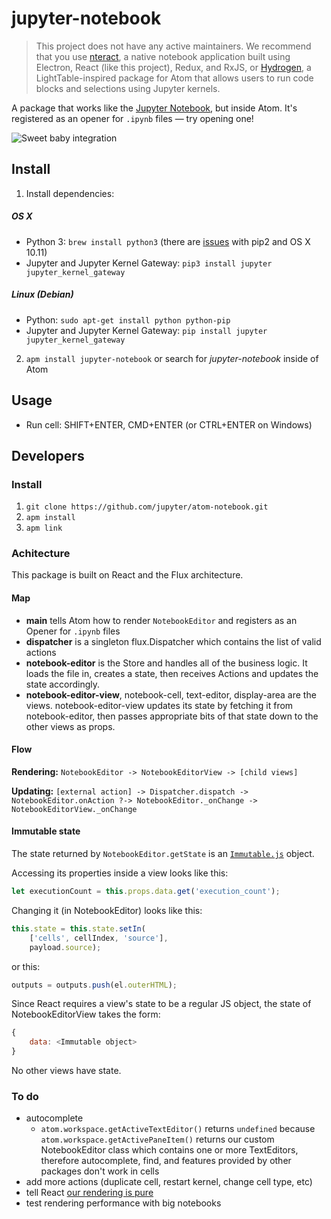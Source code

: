 # jupyter-notebook

> This project does not have any active maintainers. We recommend that you use [nteract](https://nteract.io/desktop), a native notebook application built using Electron, React (like this project), Redux, and RxJS, or [Hydrogen](https://nteract.io/atom), a LightTable-inspired package for Atom that allows users to run code blocks and selections using Jupyter kernels.

A package that works like the [Jupyter Notebook](http://jupyter.org/), but inside Atom. It's registered as an opener for `.ipynb` files — try opening one!

![Sweet baby integration](http://i.imgur.com/100MtXR.png)

## Install

1. Install dependencies:

 ##### OS X

  * Python 3: `brew install python3` (there are [issues](http://apple.stackexchange.com/questions/209572/how-to-use-pip-after-the-el-capitan-max-os-x-upgrade) with pip2 and OS X 10.11)
  * Jupyter and Jupyter Kernel Gateway: `pip3 install jupyter jupyter_kernel_gateway`

 ##### Linux (Debian)

  * Python: `sudo apt-get install python python-pip`
  * Jupyter and Jupyter Kernel Gateway: `pip install jupyter jupyter_kernel_gateway`

2. `apm install jupyter-notebook` or search for *jupyter-notebook* inside of Atom

## Usage

* Run cell: SHIFT+ENTER, CMD+ENTER (or CTRL+ENTER on Windows)

## Developers

### Install

1. `git clone https://github.com/jupyter/atom-notebook.git`
2. `apm install`
3. `apm link`

### Achitecture

This package is built on React and the Flux architecture.

#### Map

- **main** tells Atom how to render `NotebookEditor` and registers as an Opener for `.ipynb` files
- **dispatcher** is a singleton flux.Dispatcher which contains the list of valid actions
- **notebook-editor** is the Store and handles all of the business logic. It loads the file in, creates a state, then receives Actions and updates the state accordingly.
- **notebook-editor-view**, notebook-cell, text-editor, display-area are the views. notebook-editor-view updates its state by fetching it from notebook-editor, then passes appropriate bits of that state down to the other views as props.

#### Flow

**Rendering:** `NotebookEditor -> NotebookEditorView -> [child views]`

**Updating:** `[external action] -> Dispatcher.dispatch -> NotebookEditor.onAction ?-> NotebookEditor._onChange -> NotebookEditorView._onChange`

#### Immutable state

The state returned by `NotebookEditor.getState` is an [`Immutable.js`](https://facebook.github.io/immutable-js/) object.

Accessing its properties inside a view looks like this:

```javascript
let executionCount = this.props.data.get('execution_count');
```

Changing it (in NotebookEditor) looks like this:

```javascript
this.state = this.state.setIn(
    ['cells', cellIndex, 'source'],
    payload.source);
```

or this:

```javascript
outputs = outputs.push(el.outerHTML);
```

Since React requires a view's state to be a regular JS object, the state of NotebookEditorView takes the form:

```javascript
{
    data: <Immutable object>
}
```

No other views have state.

### To do

- autocomplete
  - `atom.workspace.getActiveTextEditor()` returns `undefined` because `atom.workspace.getActivePaneItem()` returns our custom NotebookEditor class which contains one or more TextEditors, therefore autocomplete, find, and features provided by other packages don't work in cells
- add more actions (duplicate cell, restart kernel, change cell type, etc)
- tell React [our rendering is pure](https://facebook.github.io/react/docs/advanced-performance.html)
- test rendering performance with big notebooks
